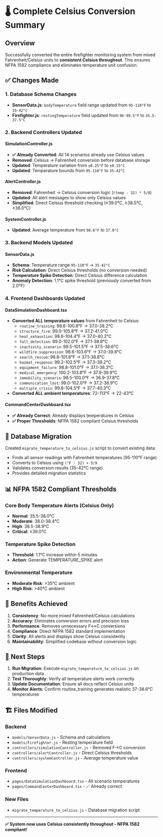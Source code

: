 # 🌡️ Complete Celsius Conversion Summary

## Overview
Successfully converted the entire firefighter monitoring system from mixed Fahrenheit/Celsius units to **consistent Celsius throughout**. This ensures NFPA 1582 compliance and eliminates temperature unit confusion.

## ✅ Changes Made

### 1. Database Schema Changes
- **SensorData.js**: `bodyTemperature` field range updated from `95-110°F` to `35-42°C`
- **Firefighter.js**: `restingTemperature` field updated from `96-99.5°F` to `35.5-37.5°C`

### 2. Backend Controllers Updated

#### SimulationController.js
- **✅ Already Converted**: All 14 scenarios already use Celsius values
- **Removed**: Celsius → Fahrenheit conversion before database storage
- **Updated**: Temperature variation from `±0.25°F` to `±0.15°C`
- **Updated**: Temperature bounds from `95-110°F` to `35-42°C`

#### AlertController.js
- **Removed**: Fahrenheit → Celsius conversion logic (`(temp - 32) * 5/9`)
- **Updated**: All alert messages to show only Celsius values
- **Simplified**: Direct Celsius threshold checking (≥39.0°C, ≥38.5°C, ≥38.0°C)

#### SystemController.js
- **Updated**: Average temperature from `98.6°F` to `37.0°C`

### 3. Backend Models Updated

#### SensorData.js
- **Schema**: Temperature range `95-110°F` → `35-42°C`
- **Risk Calculation**: Direct Celsius thresholds (no conversion needed)
- **Temperature Spike Detection**: Direct Celsius difference calculation
- **Anomaly Detection**: 1.1°C spike threshold (previously converted from 2.0°F)

### 4. Frontend Dashboards Updated

#### DataSimulationDashboard.tsx
- **Converted ALL temperature values** from Fahrenheit to Celsius:
  - `routine_training`: 98.6-100.8°F → 37.0-38.2°C
  - `structure_fire`: 99.0-105.8°F → 37.2-41.0°C
  - `heat_exhaustion`: 98.6-104.4°F → 37.0-40.2°C
  - `fall_detection`: 99.0-102.0°F → 37.1-38.8°C
  - `inactivity_scenario`: 99.5-101.5°F → 37.5-38.6°C
  - `wildfire_suppression`: 98.6-103.6°F → 37.0-39.8°C
  - `search_rescue`: 98.8-101.8°F → 37.1-38.8°C
  - `hazmat_response`: 99.2-102.5°F → 37.3-39.2°C
  - `equipment_failure`: 98.8-101.0°F → 37.1-38.3°C
  - `medical_emergency`: 100.2-103.8°F → 37.9-39.9°C
  - `immobility_scenario`: 98.5-100.0°F → 36.9-37.8°C
  - `communication_lost`: 99.0-102.0°F → 37.2-38.9°C
  - `multiple_crisis`: 99.8-104.5°F → 37.7-40.3°C
- **Converted ALL ambient temperatures**: 72-113°F → 22-43°C

#### CommandCenterDashboard.tsx
- **✅ Already Correct**: Already displays temperatures in Celsius
- **✅ Proper Thresholds**: NFPA 1582 compliant Celsius thresholds

## 🔧 Database Migration

Created `migrate_temperature_to_celsius.js` script to convert existing data:
- Finds all sensor readings with Fahrenheit temperatures (95-110°F range)
- Converts to Celsius using `(°F - 32) × 5/9`
- Validates conversion results (35-42°C range)
- Provides detailed migration statistics

## 📊 NFPA 1582 Compliant Thresholds

### Core Body Temperature Alerts (Celsius Only)
- **Normal**: 35.5-38.0°C
- **Moderate**: 38.0-38.4°C  
- **High**: 38.5-38.9°C
- **Critical**: ≥39.0°C

### Temperature Spike Detection
- **Threshold**: 1.1°C increase within 5 minutes
- **Action**: Generate TEMPERATURE_SPIKE alert

### Environmental Temperature
- **Moderate Risk**: >35°C ambient
- **High Risk**: >40°C ambient

## 🎯 Benefits Achieved

1. **Consistency**: No more mixed Fahrenheit/Celsius calculations
2. **Accuracy**: Eliminates conversion errors and precision loss
3. **Performance**: Removes unnecessary F↔C conversions
4. **Compliance**: Direct NFPA 1582 standard implementation
5. **Clarity**: All alerts and displays show Celsius consistently
6. **Maintainability**: Simplified codebase without conversion logic

## 🚀 Next Steps

1. **Run Migration**: Execute `migrate_temperature_to_celsius.js` on production data
2. **Test Thoroughly**: Verify all temperature alerts work correctly
3. **Update Documentation**: Ensure all docs reflect Celsius units
4. **Monitor Alerts**: Confirm routine_training generates realistic 37-38.6°C temperatures

## 🏗️ Files Modified

### Backend
- `models/SensorData.js` - Schema and calculations
- `models/Firefighter.js` - Resting temperature field  
- `controllers/simulationController.js` - Removed F→C conversion
- `controllers/alertController.js` - Direct Celsius thresholds
- `controllers/systemController.js` - Average temperature value

### Frontend  
- `pages/DataSimulationDashboard.tsx` - All scenario temperatures
- `pages/CommandCenterDashboard.tsx` - ✅ Already correct

### New Files
- `migrate_temperature_to_celsius.js` - Database migration script

---

**✅ System now uses Celsius consistently throughout - NFPA 1582 compliant!**
